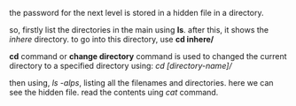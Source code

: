 the password for the next level is stored in a hidden file in a directory.

so, firstly list the directories in the main using **ls**.
after this, it shows the _inhere_ directory.
to go into this directory, use **cd inhere/**

**cd** command or **change directory** command is used to changed the current directory to a specified directory using: _cd [directory-name]/_

then using, _ls -alps_, listing all the filenames and directories. here we can see the hidden file. read the contents uing _cat_ command.
